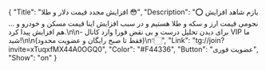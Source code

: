 {
"Title": "افزایش مجدد قیمت دلار و طلا 😳",
"Description": "⭕️ بازم شاهد افزایش نجومی قیمت ارز و سکه و طلا هستیم و در سبب افزایش اینا قیمت مسکن و خودرو و ... هم افزایش پیدا کرد.\n\n- برای دیدن تحلیل درست و بی نقض فورا وارد کانال VIP ما شید!\n\n(فقط تا صبح رایگان و عضویت محدود)\n👇🏻",
"Link": "tg://join?invite=xTuqxfMX44A0OGQ0",
"Color": "#F44336",
"Button": "عضویت فوری",
"Show": "on"
}
